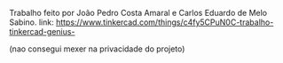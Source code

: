 Trabalho feito por João Pedro Costa Amaral e Carlos Eduardo de Melo Sabino.
link: https://www.tinkercad.com/things/c4fy5CPuN0C-trabalho-tinkercad-genius-


(nao consegui mexer na privacidade do projeto)

